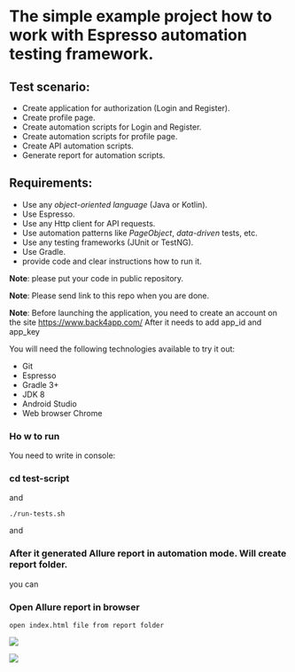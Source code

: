 # The simple example project how to work with Espresso automation testing framework.

## Test scenario:
- Create application for authorization (Login and Register).
- Create profile page.
- Create automation scripts for Login and Register.
- Create automation scripts for profile page.
- Create API automation scripts.
- Generate report for automation scripts. 
    
## Requirements:
- Use any *object-oriented language* (Java or Kotlin).
- Use Espresso.
- Use any Http client for API requests.
- Use automation patterns like *PageObject*, *data-driven* tests, etc.
- Use any testing frameworks (JUnit or TestNG).
- Use Gradle. 
- provide code and clear instructions how to run it.

**Note**: please put your code in public repository.

**Note**: Please send link to this repo when you are done.

**Note**: Before launching the application, you need to create an account on the site https://www.back4app.com/ After it needs to add app_id and app_key

You will need the following technologies available to try it out:
* Git
* Espresso
* Gradle 3+
* JDK 8
* Android Studio 
* Web browser Chrome

### Ho w to run

 You need to write in console: 
 
 ### cd test-script
 
 and 
 
```./run-tests.sh ```

  and 
  
### After it generated Allure report in automation mode. Will create report folder.    

you can 

### Open Allure report in browser

```open index.html file from report folder```

![](https://a.radikal.ru/a39/2006/0b/a94fed92741c.png) 

![](https://b.radikal.ru/b31/2006/b7/a83835f0d1a6.png)
